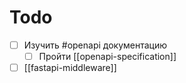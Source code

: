 # Todo

- [ ] Изучить #openapi документацию
  - [ ] Пройти [[openapi-specification]]
- [ ] [[fastapi-middleware]]
